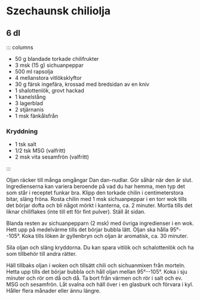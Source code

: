 # Szechaunsk chiliolja

## 6 dl
::: columns

- 50 g blandade torkade chilifrukter
- 3 msk (15 g) sichuanpeppar
- 500 ml rapsolja
- 4 mellanstora vitlöksklyftor
- 30 g färsk ingefära, krossad med bredsidan av en kniv
- 1 shalottenlök, grovt hackad
- 1 kanelstång
- 3 lagerblad
- 2 stjärnanis
- 1 msk fänkålsfrån


### Kryddning

- 1 tsk salt
- 1/2 tsk MSG (valfritt)
- 2 msk vita sesamfrön (valfritt)

:::

Oljan räcker till många omgångar Dan dan-nudlar. Gör såhär när den är slut. Ingredienserna
kan variera beroende på vad du har hemma, men typ det som står i receptet funkar bra.
Klipp den torkade chilin i centimeterstora bitar, släng fröna. Rosta chilin med 1 msk
sichuanpeppar i en torr wok tills det börjar dofta och bli något mörkt i kanterna, ca. 2
minuter. Mortla tills det liknar chiliflakes (inte till ett för fint pulver). Ställ åt
sidan.

Blanda resten av sichuanpepparn (2 msk) med övriga ingredienser i en wok. Hett upp på
medelvärme tills det börjar bubbla lätt. Oljan ska hålla 95°--105°. Koka tills löken är
gyllenbryn och oljan är aromatisk, ca. 30 minuter.

Sila oljan och släng kryddorna. Du kan spara vitlök och schalottenlök och ha som tillbehör
till andra rätter.

Häll tillbaks oljan i woken och tillsätt chili och sichuanmixen från morteln. Hetta upp
tills det börjar bubbla och håll oljan mellan 95°--105°. Koka i sju minuter och rör om då
och då. Ta bort från värmen och rör i salt och ev. MSG och sesamfrön. Låt svalna och häll
över i en glasburk och förvara i kyl. Håller flera månader eller ännu längre.


